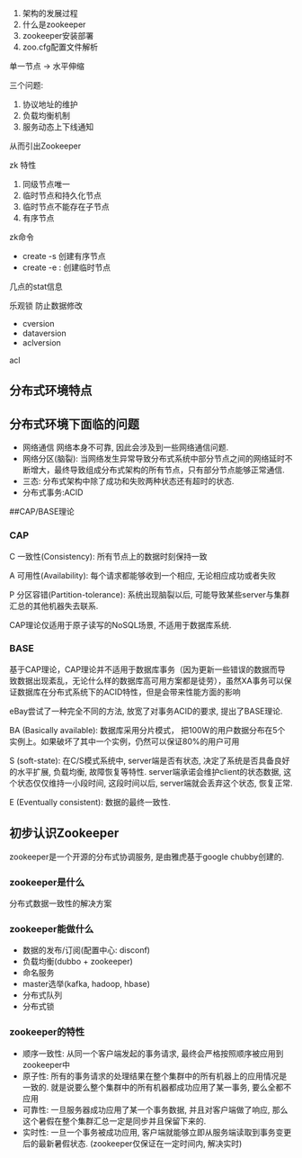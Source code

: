1. 架构的发展过程
2. 什么是zookeeper
3. zookeeper安装部署
4. zoo.cfg配置文件解析




单一节点 -> 水平伸缩

三个问题: 

1. 协议地址的维护
2. 负载均衡机制
3. 服务动态上下线通知

从而引出Zookeeper

zk 特性

1. 同级节点唯一
2. 临时节点和持久化节点  
3. 临时节点不能存在子节点
4. 有序节点

zk命令

* create  -s 创建有序节点
* create -e : 创建临时节点





几点的stat信息

乐观锁 防止数据修改

* cversion
* dataversion
* aclversion





acl






##  分布式环境特点



## 分布式环境下面临的问题

* 网络通信 网络本身不可靠, 因此会涉及到一些网络通信问题.
* 网络分区(脑裂): 当网络发生异常导致分布式系统中部分节点之间的网络延时不断增大，最终导致组成分布式架构的所有节点，只有部分节点能够正常通信.
* 三态: 分布式架构中除了成功和失败两种状态还有超时的状态.
* 分布式事务:ACID

##CAP/BASE理论

### CAP 

C 一致性(Consistency): 所有节点上的数据时刻保持一致

A 可用性(Availability): 每个请求都能够收到一个相应, 无论相应成功或者失败

P 分区容错(Partition-tolerance): 系统出现脑裂以后, 可能导致某些server与集群汇总的其他机器失去联系.

CAP理论仅适用于原子读写的NoSQL场景, 不适用于数据库系统.

### BASE

基于CAP理论，CAP理论并不适用于数据库事务（因为更新一些错误的数据而导致数据出现紊乱，无论什么样的数据库高可用方案都是徒劳），虽然XA事务可以保证数据库在分布式系统下的ACID特性，但是会带来性能方面的影响

eBay尝试了一种完全不同的方法, 放宽了对事务ACID的要求, 提出了BASE理论.

BA (Basically available): 数据库采用分片模式， 把100W的用户数据分布在5个实例上。如果破坏了其中一个实例，仍然可以保证80%的用户可用

S (soft-state): 在C/S模式系统中, server端是否有状态, 决定了系统是否具备良好的水平扩展, 负载均衡, 故障恢复等特性. server端承诺会维护client的状态数据, 这个状态仅仅维持一小段时间, 这段时间以后, server端就会丢弃这个状态, 恢复正常.

E (Eventually consistent): 数据的最终一致性.

## 初步认识Zookeeper

zookeeper是一个开源的分布式协调服务, 是由雅虎基于google chubby创建的.

### zookeeper是什么

分布式数据一致性的解决方案

### zookeeper能做什么

* 数据的发布/订阅(配置中心: disconf)
* 负载均衡(dubbo + zookeeper)
* 命名服务
* master选举(kafka, hadoop, hbase)
* 分布式队列
* 分布式锁

### zookeeper的特性

* 顺序一致性: 从同一个客户端发起的事务请求, 最终会严格按照顺序被应用到zookeeper中
* 原子性: 所有的事务请求的处理结果在整个集群中的所有机器上的应用情况是一致的. 就是说要么整个集群中的所有机器都成功应用了某一事务, 要么全都不应用
* 可靠性: 一旦服务器成功应用了某一个事务数据, 并且对客户端做了响应, 那么这个暑假在整个集群汇总一定是同步并且保留下来的.
* 实时性: 一旦一个事务被成功应用, 客户端就能够立即从服务端读取到事务变更后的最新暑假状态. (zookeeper仅保证在一定时间内, 解决实时)





















